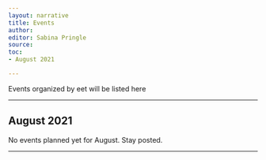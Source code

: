```yaml
---
layout: narrative
title: Events
author:
editor: Sabina Pringle
source:
toc:
- August 2021

---
```


Events organized by eet will be listed here

---

## August 2021

No events planned yet for August. Stay posted. 

---
